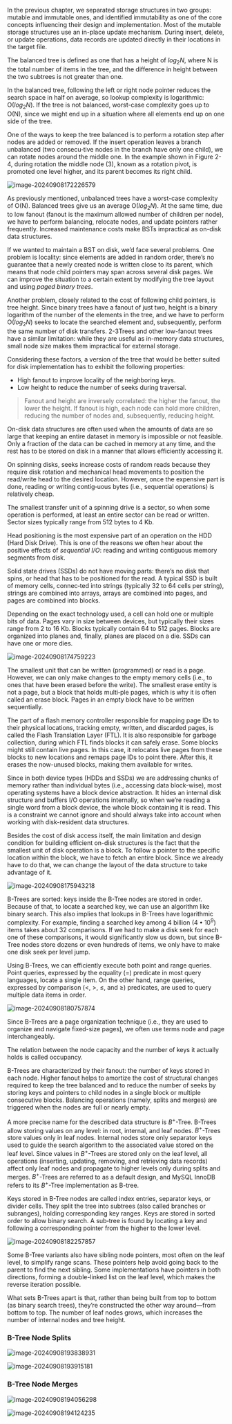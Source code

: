 In the previous chapter, we separated storage structures in two groups: mutable and immutable ones, and identified immutability as one of the core concepts influencing their design and implementation. Most of the mutable storage structures use an in-place update mechanism. During insert, delete, or update operations, data records are updated directly in their locations in the target file.

The balanced tree is defined as one that has a height of $log{_2}{N}$, where N is the total number of items in the tree, and the difference in height between the two subtrees is not greater than one.

In the balanced tree, following the left or right node pointer reduces the search space in half on average, so lookup complexity is logarithmic: O($log{_2}{N}$). If the tree is not balanced, worst-case complexity goes up to O(N), since we might end up in a situation where all elements end up on one side of the tree.

One of the ways to keep the tree balanced is to perform a rotation step after nodes are added or removed. If the insert operation leaves a branch unbalanced (two consecu‐tive nodes in the branch have only one child), we can rotate nodes around the middle one. In the example shown in Figure 2-4, during rotation the middle node (3), known as a rotation pivot, is promoted one level higher, and its parent becomes its right child.

![image-20240908172226579](./image-20240908172226579.png)

As previously mentioned, unbalanced trees have a worst-case complexity of O(N). Balanced trees give us an average O($log{_2}{N}$). At the same time, due to low fanout (fanout is the maximum allowed number of children per node), we have to perform balancing, relocate nodes, and update pointers rather frequently. Increased maintenance costs make BSTs impractical as on-disk data structures.

If we wanted to maintain a BST on disk, we’d face several problems. One problem is locality: since elements are added in random order, there’s no guarantee that a newly created node is written close to its parent, which means that node child pointers may span across several disk pages. We can improve the situation to a certain extent by modifying the tree layout and using *paged binary trees*.

Another problem, closely related to the cost of following child pointers, is tree height. Since binary trees have a fanout of just two, height is a binary logarithm of the number of the elements in the tree, and we have to perform O($log{_2}{N}$) seeks to locate the searched element and, subsequently, perform the same number of disk transfers. 2-3Trees and other low-fanout trees have a similar limitation: while they are useful as in-memory data structures, small node size makes them impractical for external storage.

Considering these factors, a version of the tree that would be better suited for disk implementation has to exhibit the following properties: 

- High fanout to improve locality of the neighboring keys.
- Low height to reduce the number of seeks during traversal.

> Fanout and height are inversely correlated: the higher the fanout, the lower the height. If fanout is high, each node can hold more children, reducing the number of nodes and, subsequently, reducing height.

On-disk data structures are often used when the amounts of data are so large that keeping an entire dataset in memory is impossible or not feasible. Only a fraction of the data can be cached in memory at any time, and the rest has to be stored on disk in a manner that allows efficiently accessing it.

On spinning disks, seeks increase costs of random reads because they require disk rotation and mechanical head movements to position the read/write head to the desired location. However, once the expensive part is done, reading or writing contig‐uous bytes (i.e., sequential operations) is relatively cheap.

The smallest transfer unit of a spinning drive is a sector, so when some operation is performed, at least an entire sector can be read or written. Sector sizes typically range from 512 bytes to 4 Kb.

Head positioning is the most expensive part of an operation on the HDD (Hard Disk Drive). This is one of the reasons we often hear about the positive effects of *sequential I/O*: reading and writing contiguous memory segments from disk.

Solid state drives (SSDs) do not have moving parts: there’s no disk that spins, or head that has to be positioned for the read. A typical SSD is built of memory cells, connec‐ted into strings (typically 32 to 64 cells per string), strings are combined into arrays, arrays are combined into pages, and pages are combined into blocks.

Depending on the exact technology used, a cell can hold one or multiple bits of data. Pages vary in size between devices, but typically their sizes range from 2 to 16 Kb. Blocks typically contain 64 to 512 pages. Blocks are organized into planes and, finally, planes are placed on a die. SSDs can have one or more dies.

![image-20240908174759223](./image-20240908174759223.png)

The smallest unit that can be written (programmed) or read is a page. However, we can only make changes to the empty memory cells (i.e., to ones that have been erased before the write). The smallest erase entity is not a page, but a block that holds multi‐ple pages, which is why it is often called an erase block. Pages in an empty block have to be written sequentially.

The part of a flash memory controller responsible for mapping page IDs to their physical locations, tracking empty, written, and discarded pages, is called the Flash Translation Layer (FTL). It is also responsible for garbage collection, during which FTL finds blocks it can safely erase. Some blocks might still contain live pages. In this case, it relocates live pages from these blocks to new locations and remaps page IDs to point there. After this, it erases the now-unused blocks, making them available for writes.

Since in both device types (HDDs and SSDs) we are addressing chunks of memory rather than individual bytes (i.e., accessing data block-wise), most operating systems have a block device abstraction. It hides an internal disk structure and buffers I/O operations internally, so when we’re reading a single word from a block device, the whole block containing it is read. This is a constraint we cannot ignore and should always take into account when working with disk-resident data structures.

Besides the cost of disk access itself, the main limitation and design condition for building efficient on-disk structures is the fact that the smallest unit of disk operation is a block. To follow a pointer to the specific location within the block, we have to fetch an entire block. Since we already have to do that, we can change the layout of the data structure to take advantage of it.

![image-20240908175943218](./image-20240908175943218.png)

B-Trees are sorted: keys inside the B-Tree nodes are stored in order. Because of that, to locate a searched key, we can use an algorithm like binary search. This also implies that lookups in B-Trees have logarithmic complexity. For example, finding a searched key among 4 billion ($4 \bullet 10^9$) items takes about 32 comparisons. If we had to make a disk seek for each one of these comparisons, it would significantly slow us down, but since B-Tree nodes store dozens or even hundreds of items, we only have to make one disk seek per level jump.

Using B-Trees, we can efficiently execute both point and range queries. Point queries, expressed by the equality (=) predicate in most query languages, locate a single item. On the other hand, range queries, expressed by comparison (<, >, ≤, and ≥) predicates, are used to query multiple data items in order.

![image-20240908180757874](./image-20240908180757874.png)

Since B-Trees are a page organization technique (i.e., they are used to organize and navigate fixed-size pages), we often use terms node and page interchangeably.

The relation between the node capacity and the number of keys it actually holds is called occupancy.

B-Trees are characterized by their fanout: the number of keys stored in each node. Higher fanout helps to amortize the cost of structural changes required to keep the tree balanced and to reduce the number of seeks by storing keys and pointers to child nodes in a single block or multiple consecutive blocks. Balancing operations (namely, splits and merges) are triggered when the nodes are full or nearly empty.

A more precise name for the described data structure is $B^+$-Tree. B-Trees allow storing values on any level: in root, internal, and leaf nodes. $B^+$-Trees store values only in leaf nodes. Internal nodes store only separator keys used to guide the search algorithm to the associated value stored on the leaf level. Since values in $B^+$-Trees are stored only on the leaf level, all operations (inserting, updating, removing, and retrieving data records) affect only leaf nodes and propagate to higher levels only during splits and merges. $B^+$-Trees are referred to as a default design, and MySQL InnoDB refers to its $B^+$-Tree implementation as B-tree.

Keys stored in B-Tree nodes are called index entries, separator keys, or divider cells. They split the tree into subtrees (also called branches or subranges), holding corresponding key ranges. Keys are stored in sorted order to allow binary search. A sub‐tree is found by locating a key and following a corresponding pointer from the higher to the lower level.

![image-20240908182257857](./image-20240908182257857.png)

Some B-Tree variants also have sibling node pointers, most often on the leaf level, to simplify range scans. These pointers help avoid going back to the parent to find the next sibling. Some implementations have pointers in both directions, forming a double-linked list on the leaf level, which makes the reverse iteration possible.

What sets B-Trees apart is that, rather than being built from top to bottom (as binary search trees), they’re constructed the other way around—from bottom to top. The number of leaf nodes grows, which increases the number of internal nodes and tree height.

### B-Tree Node Splits

![image-20240908193838931](./image-20240908193838931.png)

![image-20240908193915181](./image-20240908193915181.png)

### B-Tree Node Merges

![image-20240908194056298](./image-20240908194056298.png)

![image-20240908194124235](./image-20240908194124235.png)















